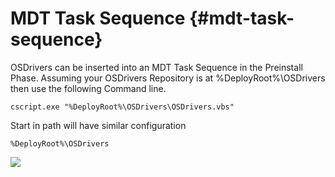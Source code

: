 # MDT Task Sequence {#mdt-task-sequence}

OSDrivers can be inserted into an MDT Task Sequence in the Preinstall Phase. Assuming your OSDrivers Repository is at %DeployRoot%\OSDrivers then use the following Command line.

```
cscript.exe "%DeployRoot%\OSDrivers\OSDrivers.vbs"
```

Start in path will have similar configuration

```
%DeployRoot%\OSDrivers
```

![](https://www.osdeploy.com/assets/2018-02-05_13-18-35.png)

